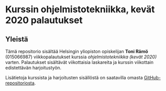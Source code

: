 # Kurssin ohjelmistotekniikka, kevät 2020 palautukset

## Yleistä
Tämä repositorio sisältää Helsingin yliopiston  opiskelijan **Toni Rämö** (015066987) viikkopalautukset kurssia *ohjelmistotekniikka (kevät 2020)* varten. Palautukset sisältävät viikottaisia laskareita ja kurssin viikottain edistettävän harjoitustyön.

Lisätietoja kurssista ja harjoitusten sisällöstä on saatavilla omasta [GitHub-repositoriosta](https://github.com/mluukkai/ohjelmistotekniikka-kevat-2020).
